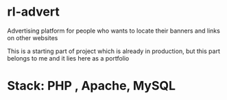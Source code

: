 # rl-advert

Advertising platform for people who wants to
locate their banners and links on other websites

This is a starting part of project which is already in production, 
but this part belongs to me and it lies here as a portfolio 

# Stack: PHP , Apache, MySQL
